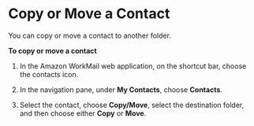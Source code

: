 # Copy or Move a Contact<a name="copy_move_contact"></a>

You can copy or move a contact to another folder\.

**To copy or move a contact**

1. In the Amazon WorkMail web application, on the shortcut bar, choose the contacts icon\.

1. In the navigation pane, under **My Contacts**, choose **Contacts**\. 

1. Select the contact, choose **Copy/Move**, select the destination folder, and then choose either **Copy** or **Move**\.